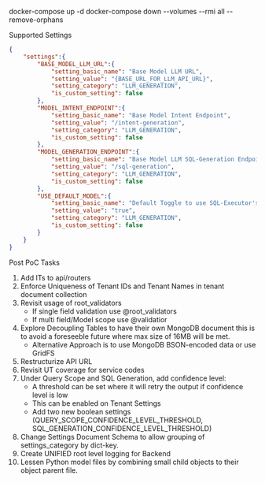 docker-compose up -d
docker-compose down --volumes --rmi all --remove-orphans

Supported Settings
```json
{
    "settings":{
        "BASE_MODEL_LLM_URL":{
            "setting_basic_name": "Base Model LLM URL",
            "setting_value": "{BASE_URL_FOR_LLM_API_URL}",
            "setting_category": "LLM_GENERATION",
            "is_custom_setting": false
        },
        "MODEL_INTENT_ENDPOINT":{
            "setting_basic_name": "Base Model Intent Endpoint",        
            "setting_value": "/intent-generation",
            "setting_category": "LLM_GENERATION",
            "is_custom_setting": false
        },
        "MODEL_GENERATION_ENDPOINT":{
            "setting_basic_name": "Base Model LLM SQL-Generation Endpoint",        
            "setting_value": "/sql-generation",
            "setting_category": "LLM_GENERATION",
            "is_custom_setting": false
        },
        "USE_DEFAULT_MODEL":{
            "setting_basic_name": "Default Toggle to use SQL-Executor's LLM Model",        
            "setting_value": "true",
            "setting_category": "LLM_GENERATION",
            "is_custom_setting": false
        }
    }
}
```

Post PoC Tasks

1. Add ITs to api/routers
2. Enforce Uniqueness of Tenant IDs and Tenant Names in tenant document collection
3. Revisit usage of root_validators
    - If single field validation use @root_validators
    - If multi field/Model scope use @validatior
4. Explore Decoupling Tables to have their own MongoDB document this is to avoid a foreseeble future where max size of 16MB will be met. 
    - Alternative Approach is to use MongoDB BSON-encoded data or use GridFS
5. Restructurize API URL
6. Revisit UT coverage for service codes
7. Under Query Scope and SQL Generation, add confidence level:
    - A threshold can be set where it will retry the output if confidence level is low
    - This can be enabled on Tenant Settings
    - Add two new boolean settings (QUERY_SCOPE_CONFIDENCE_LEVEL_THRESHOLD, SQL_GENERATION_CONFIDENCE_LEVEL_THRESHOLD)
8. Change Settings Document Schema to allow grouping of settings_category by dict-key. 
9. Create UNIFIED root level logging for Backend
10. Lessen Python model files by combining small child objects to their object parent file. 